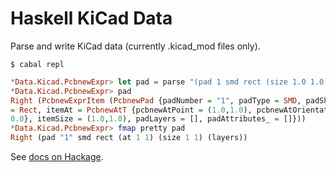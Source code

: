 # Haskell KiCad Data

Parse and write KiCad data (currently .kicad_mod files only).


    $ cabal repl

```haskell
*Data.Kicad.PcbnewExpr> let pad = parse "(pad 1 smd rect (size 1.0 1.0) (at 1.0 1.0))"
*Data.Kicad.PcbnewExpr> pad
Right (PcbnewExprItem (PcbnewPad {padNumber = "1", padType = SMD, padShape
= Rect, itemAt = PcbnewAtT {pcbnewAtPoint = (1.0,1.0), pcbnewAtOrientation =
0.0}, itemSize = (1.0,1.0), padLayers = [], padAttributes_ = []}))
*Data.Kicad.PcbnewExpr> fmap pretty pad
Right (pad "1" smd rect (at 1 1) (size 1 1) (layers))
```


See [docs on Hackage](https://hackage.haskell.org/package/kicad-data).

